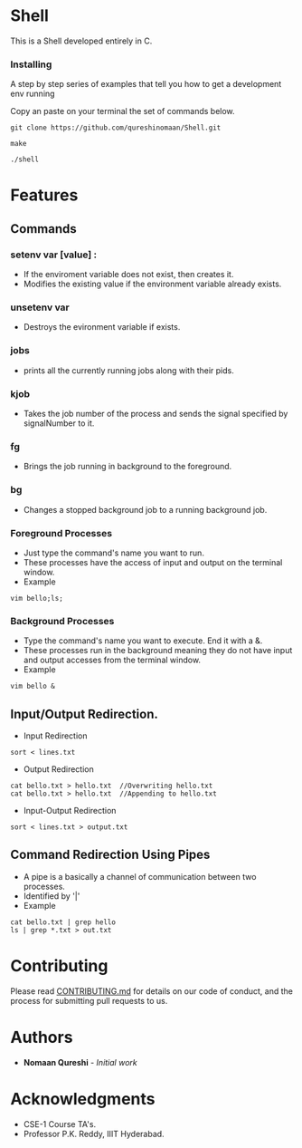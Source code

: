 # Shell 

This is a Shell developed entirely in C. 

### Installing

A step by step series of examples that tell you how to get a development env running

Copy an paste on your terminal the set of commands below.
```
git clone https://github.com/qureshinomaan/Shell.git

make 

./shell
```

# Features 

## Commands 
### setenv var [value] :
* If the enviroment variable does not exist, then creates it.
* Modifies the existing value if the environment variable already exists. 

### unsetenv var 
* Destroys the evironment variable if exists. 

### jobs 
* prints all the currently running jobs along with their pids. 

### kjob <jobnumber> <signalNumber>
* Takes the job number of the process and sends the signal specified by signalNumber to it. 

### fg <jobNumber> 
* Brings the job running in background to the foreground. 

### bg <jobNumber>
* Changes a stopped background job to a running background job. 


### Foreground Processes
* Just type the command's name you want to run. 
* These processes have the access of input and output on the terminal window.
* Example 
```
vim bello;ls;
```
### Background Processes
* Type the command's name you want to execute. End it with a &.
* These processes run in the background meaning they do not have input and output accesses from the terminal window.
* Example
```
vim bello &
```

## Input/Output Redirection.
* Input Redirection 
```
sort < lines.txt
```

* Output Redirection 
```
cat bello.txt > hello.txt  //Overwriting hello.txt
cat bello.txt > hello.txt  //Appending to hello.txt
```

* Input-Output Redirection 
```
sort < lines.txt > output.txt 
```

## Command Redirection Using Pipes
* A pipe is a basically a channel of communication between two processes. 
* Identified by '|'
* Example 
```
cat bello.txt | grep hello
ls | grep *.txt > out.txt 
```


# Contributing

Please read [CONTRIBUTING.md](https://gist.github.com/PurpleBooth/b24679402957c63ec426) for details on our code of conduct, and the process for submitting pull requests to us.

# Authors

* **Nomaan Qureshi** - *Initial work*


# Acknowledgments

* CSE-1 Course TA's.
* Professor P.K. Reddy, IIIT Hyderabad.